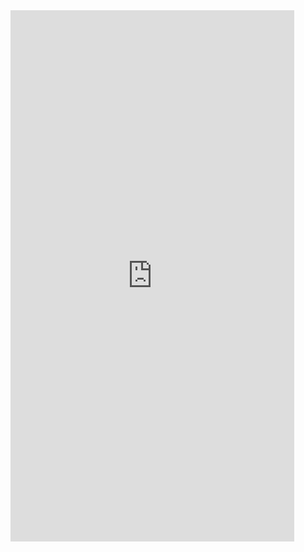 <iframe  
height=850
width=90%
src="https://ks.wjx.top/vm/Omvaucb.aspx"  
frameborder=0  
allowfullscreen>
</iframe>